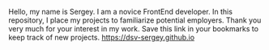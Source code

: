 
Hello, my name is Sergey. 
I am a novice FrontEnd developer. 
In this repository, I place my projects to familiarize potential employers. 
Thank you very much for your interest in my work.
Save this link in your bookmarks to keep track of new projects.
https://dsv-sergey.github.io
